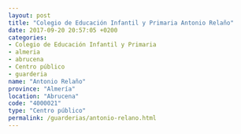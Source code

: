 ```yaml
---
layout: post
title: "Colegio de Educación Infantil y Primaria Antonio Relaño"
date: 2017-09-20 20:57:05 +0200
categories:
- Colegio de Educación Infantil y Primaria
- almeria
- abrucena
- Centro público
- guarderia
name: "Antonio Relaño"
province: "Almería"
location: "Abrucena"
code: "4000021"
type: "Centro público"
permalink: /guarderias/antonio-relano.html
---
```

